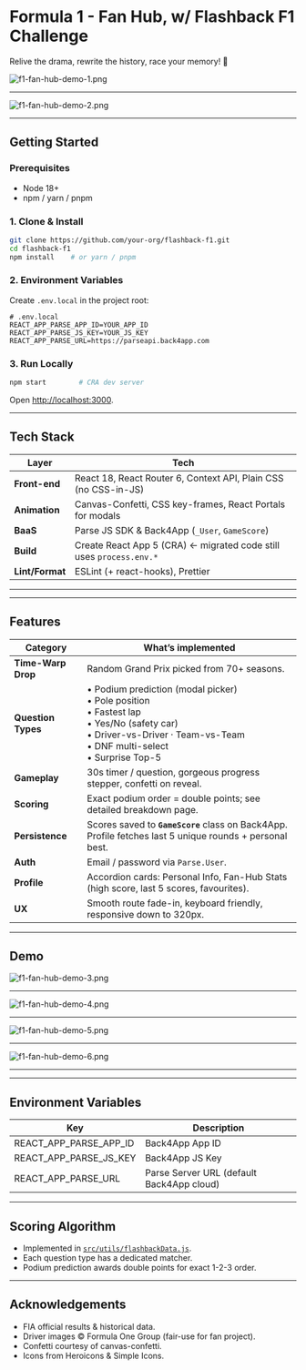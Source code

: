 # Formula 1 - Fan Hub, w/ Flashback F1 Challenge

Relive the drama, rewrite the history, race your memory! 🏁

![f1-fan-hub-demo-1.png](public%2Fdemo%2Ff1-fan-hub-demo-1.png)

---

![f1-fan-hub-demo-2.png](public%2Fdemo%2Ff1-fan-hub-demo-2.png)

---

## Getting Started

### Prerequisites

- Node 18+
- npm / yarn / pnpm

### 1. Clone & Install

```bash
git clone https://github.com/your-org/flashback-f1.git
cd flashback-f1
npm install    # or yarn / pnpm
```

### 2. Environment Variables

Create `.env.local` in the project root:

```env
# .env.local
REACT_APP_PARSE_APP_ID=YOUR_APP_ID
REACT_APP_PARSE_JS_KEY=YOUR_JS_KEY
REACT_APP_PARSE_URL=https://parseapi.back4app.com
```

### 3. Run Locally

```bash
npm start        # CRA dev server
```

Open [http://localhost:3000](http://localhost:3000).

---

## Tech Stack

| Layer         | Tech                                                                 |
|---------------|----------------------------------------------------------------------|
| **Front-end** | React 18, React Router 6, Context API, Plain CSS (no CSS-in-JS)      |
| **Animation** | Canvas-Confetti, CSS key-frames, React Portals for modals            |
| **BaaS**      | Parse JS SDK & Back4App (`_User`, `GameScore`)                       |
| **Build**     | Create React App 5 (CRA) ← migrated code still uses `process.env.*`  |
| **Lint/Format** | ESLint (+ react-hooks), Prettier                                   |

---

---

## Features

| Category         | What’s implemented                                                                 |
|------------------|-----------------------------------------------------------------------------------|
| **Time-Warp Drop** | Random Grand Prix picked from 70+ seasons.                                       |
| **Question Types** | • Podium prediction (modal picker)<br>• Pole position<br>• Fastest lap<br>• Yes/No (safety car)<br>• Driver-vs-Driver · Team-vs-Team<br>• DNF multi-select<br>• Surprise Top-5 |
| **Gameplay**     | 30s timer / question, gorgeous progress stepper, confetti on reveal.              |
| **Scoring**      | Exact podium order = double points; see detailed breakdown page.                   |
| **Persistence**  | Scores saved to **`GameScore`** class on Back4App.<br>Profile fetches last 5 unique rounds + personal best. |
| **Auth**         | Email / password via `Parse.User`.                                                |
| **Profile**      | Accordion cards: Personal Info, Fan-Hub Stats (high score, last 5 scores, favourites). |
| **UX**           | Smooth route fade-in, keyboard friendly, responsive down to 320px.                |

---

## Demo

![f1-fan-hub-demo-3.png](public%2Fdemo%2Ff1-fan-hub-demo-3.png)

---

![f1-fan-hub-demo-4.png](public%2Fdemo%2Ff1-fan-hub-demo-4.png)

---

![f1-fan-hub-demo-5.png](public%2Fdemo%2Ff1-fan-hub-demo-5.png)

---

![f1-fan-hub-demo-6.png](public%2Fdemo%2Ff1-fan-hub-demo-6.png)

---

---

## Environment Variables

| Key                    | Description                |
|------------------------|---------------------------|
| REACT_APP_PARSE_APP_ID | Back4App App ID           |
| REACT_APP_PARSE_JS_KEY | Back4App JS Key           |
| REACT_APP_PARSE_URL    | Parse Server URL (default Back4App cloud) |

---

## Scoring Algorithm

- Implemented in [`src/utils/flashbackData.js`](src/utils/flashbackData.js).
- Each question type has a dedicated matcher.
- Podium prediction awards double points for exact 1-2-3 order.

---

## Acknowledgements

- FIA official results & historical data.
- Driver images © Formula One Group (fair-use for fan project).
- Confetti courtesy of canvas-confetti.
- Icons from Heroicons & Simple Icons.
